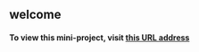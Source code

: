## welcome


#### To view this mini-project, visit [this URL address](https://ftmfafa-m7697.github.io/camping/)
